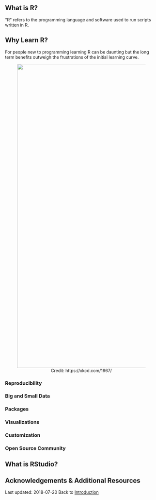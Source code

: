 ## What is R?

"R" refers to the programming language and software used to run scripts written in R.

## Why Learn R?
For people new to programming learning R can be daunting but the long term benefits outweigh the frustrations of the initial learning curve.

<figure align = "center">
<img src="https://github.com/TC-piRatecat-2018/Introduction/blob/master/R-learn-it/images/xkcd1667.png" width="1000">
<figcaption>Credit: https://xkcd.com/1667/ </figcaption>
</figure>

### Reproducibility


### Big and Small Data

### Packages

### Visualizations

### Customization

### Open Source Community

## What is RStudio?

## Acknowledgements & Additional Resources

Last updated: 2018-07-20
Back to [Introduction](https://github.com/TC-piRatecat-2018/Introduction)
